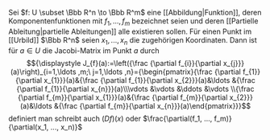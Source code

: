 Sei $f: U \subset \Bbb R^n \to \Bbb R^m$ eine [[Abbildung|Funktion]], deren Komponentenfunktionen mit $f_1, ..., f_m$ bezeichnet seien und deren [[Partielle Ableitung|partielle Ableitungen]] alle existieren sollen. Für einen Punkt im [[Urbild]] $\Bbb R^n$ seien $x_1, ..., x_n$ die zugehörigen Koordinaten.
Dann ist für $a \in U$ die Jacobi-Matrix im Punkt $a$ durch
$${\displaystyle J_{f}(a):=\left({\frac {\partial f_{i}}{\partial x_{j}}}(a)\right)_{i=1,\ldots ,m;\ j=1,\ldots ,n}={\begin{pmatrix}{\frac {\partial f_{1}}{\partial x_{1}}}(a)&{\frac {\partial f_{1}}{\partial x_{2}}}(a)&\ldots &{\frac {\partial f_{1}}{\partial x_{n}}}(a)\\\vdots &\vdots &\ddots &\vdots \\{\frac {\partial f_{m}}{\partial x_{1}}}(a)&{\frac {\partial f_{m}}{\partial x_{2}}}(a)&\ldots &{\frac {\partial f_{m}}{\partial x_{n}}}(a)\end{pmatrix}}}$$
definiert
man schreibt auch $(Df)(x)$ oder $\frac{\partial(f_1, ..., f_m)}{\partial(x_1, ..., x_n)}$

